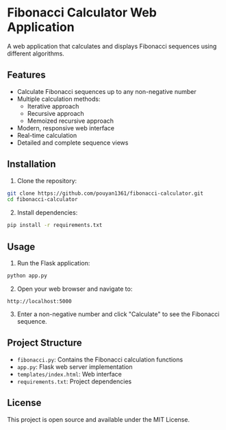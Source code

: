 # Fibonacci Calculator Web Application

A web application that calculates and displays Fibonacci sequences using different algorithms.

## Features

- Calculate Fibonacci sequences up to any non-negative number
- Multiple calculation methods:
  - Iterative approach
  - Recursive approach
  - Memoized recursive approach
- Modern, responsive web interface
- Real-time calculation
- Detailed and complete sequence views

## Installation

1. Clone the repository:
```bash
git clone https://github.com/pouyan1361/fibonacci-calculator.git
cd fibonacci-calculator
```

2. Install dependencies:
```bash
pip install -r requirements.txt
```

## Usage

1. Run the Flask application:
```bash
python app.py
```

2. Open your web browser and navigate to:
```
http://localhost:5000
```

3. Enter a non-negative number and click "Calculate" to see the Fibonacci sequence.

## Project Structure

- `fibonacci.py`: Contains the Fibonacci calculation functions
- `app.py`: Flask web server implementation
- `templates/index.html`: Web interface
- `requirements.txt`: Project dependencies

## License

This project is open source and available under the MIT License. 